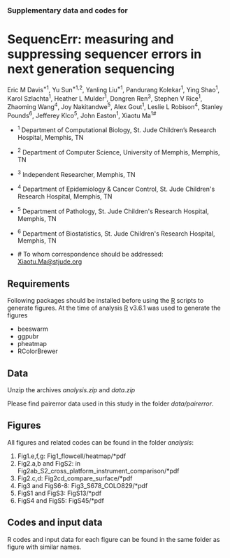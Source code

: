 ### Supplementary data and codes for 

# SequencErr: measuring and suppressing sequencer errors in next generation sequencing

Eric M Davis<sup>\*1</sup>, Yu Sun<sup>\*1,2</sup>, Yanling Liu<sup>\*1</sup>, Pandurang Kolekar<sup>1</sup>, Ying Shao<sup>1</sup>, Karol Szlachta<sup>1</sup>, Heather L Mulder<sup>1</sup>, Dongren Ren<sup>3</sup>, Stephen V Rice<sup>1</sup>, Zhaoming Wang<sup>4</sup>, Joy Nakitandwe<sup>5</sup>, Alex Gout<sup>1</sup>, Leslie L Robison<sup>4</sup>, Stanley Pounds<sup>6</sup>, Jefferey Klco<sup>5</sup>, John Easton<sup>1</sup>, Xiaotu Ma<sup>1\#</sup>

* <sup>1</sup> Department of Computational Biology, St. Jude Children’s Research Hospital, Memphis, TN

* <sup>2</sup> Department of Computer Science, University of Memphis, Memphis, TN

* <sup>3</sup> Independent Researcher, Memphis, TN

* <sup>4</sup> Department of Epidemiology & Cancer Control, St. Jude Children's Research Hospital, Memphis, TN

* <sup>5</sup> Department of Pathology, St. Jude Children's Research Hospital, Memphis, TN

* <sup>6</sup> Department of Biostatistics, St. Jude Children's Research Hospital, Memphis, TN

* </sup>\#</sup> To whom correspondence should be addressed: Xiaotu.Ma@stjude.org

## Requirements

Following packages should be installed before using the [R](https://www.r-project.org/) scripts to generate figures. At the time of analysis [R](https://www.r-project.org/) v3.6.1 was used to generate the figures

* beeswarm
* ggpubr
* pheatmap
* RColorBrewer

## Data
Unzip the archives _analysis.zip_ and _data.zip_

Please find pairerror data used in this study in the folder _data/pairerror_.

## Figures
All figures and related codes can be found in the folder _analysis_:

1. Fig1.e,f,g: Fig1_flowcell/heatmap/*pdf
2. Fig2.a,b and FigS2: in Fig2ab_S2_cross_platform_instrument_comparison/*pdf
3. Fig2.c,d: Fig2cd_compare_surface/*pdf
4. Fig3 and FigS6-8: Fig3_S678_COLO829/*pdf
5. FigS1 and FigS3: FigS13/*pdf
6. FigS4 and FigS5: FigS45/*pdf

## Codes and input data
R codes and input data for each figure can be found in the same folder as figure with similar names.

